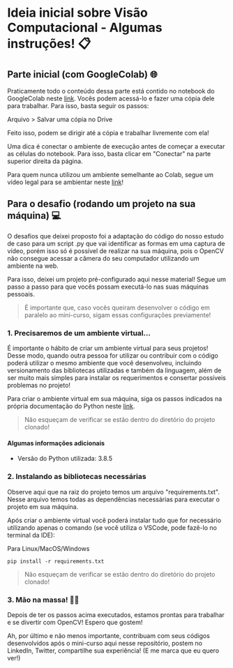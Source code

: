# Ideia inicial sobre Visão Computacional - Algumas instruções! 📋

## Parte inicial (com GoogleColab) 🌐

Praticamente todo o conteúdo dessa parte está contido no notebook do GoogleColab neste [link](https://drive.google.com/drive/folders/1MtmQpWrycsldZXCx1Oeh4ZGTJUrn42m-?usp=sharing). Vocês podem acessá-lo e fazer uma cópia dele para trabalhar. Para isso, basta seguir os passos:

Arquivo > Salvar uma cópia no Drive

Feito isso, podem se dirigir até a cópia e trabalhar livremente com ela!

Uma dica é conectar o ambiente de execução antes de começar a executar as células do notebook. Para isso, basta clicar em "Conectar" na parte superior direita da página. 

Para quem nunca utilizou um ambiente semelhante ao Colab, segue um vídeo legal para se ambientar neste [link](https://www.youtube.com/watch?v=Ai9qn9YII78)!

## Para o desafio (rodando um projeto na sua máquina) 💻

O desafios que deixei proposto foi a adaptação do código do nosso estudo de caso para um script .py que vai identificar as formas em uma captura de vídeo, porém isso só é possível de realizar na sua máquina, pois o OpenCV não consegue acessar a câmera do seu computador utilizando um ambiente na web. 

Para isso, deixei um projeto pré-configurado aqui nesse material! Segue um passo a passo para que vocês possam executá-lo nas suas máquinas pessoais.

> É importante que, caso vocês queiram desenvolver o código em paralelo ao mini-curso, sigam essas configurações previamente!

### 1. Precisaremos de um ambiente virtual...

É importante o hábito de criar um ambiente virtual para seus projetos! Desse modo, quando outra pessoa for utilizar ou contribuir com o código poderá utilizar o mesmo ambiente que você desenvolveu, incluindo versionamento das bibliotecas utilizadas e também da linguagem, além de ser muito mais simples para instalar os requerimentos e consertar possíveis problemas no projeto!

Para criar o ambiente virtual em sua máquina, siga os passos indicados na própria documentação do Python neste [link](https://docs.python.org/pt-br/3.8/tutorial/venv.html#creating-virtual-environments).

> Não esqueçam de verificar se estão dentro do diretório do projeto clonado!

#### Algumas informações adicionais

- Versão do Python utilizada: 3.8.5

### 2. Instalando as bibliotecas necessárias

Observe aqui que na raiz do projeto temos um arquivo "requirements.txt". Nesse arquivo temos todas as dependências necessárias para executar o projeto em sua máquina.

Após criar o ambiente virtual você poderá instalar tudo que for necessário utilizando apenas o comando (se você utiliza o VSCode, pode fazê-lo no terminal da IDE):

Para Linux/MacOS/Windows
```
pip install -r requirements.txt
```

> Não esqueçam de verificar se estão dentro do diretório do projeto clonado!

### 3. Mão na massa! 👩‍💻

Depois de ter os passos acima executados, estamos prontas para trabalhar e se divertir com OpenCV! Espero que gostem!

Ah, por último e não menos importante, contribuam com seus códigos desenvolvidos após o mini-curso aqui nesse repositório, postem no LinkedIn, Twitter, compartilhe sua experiência! (E me marca que eu quero ver!)
